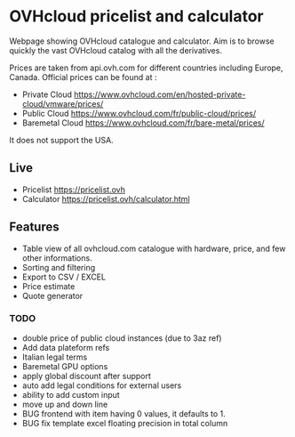 # OVHcloud pricelist and calculator
Webpage showing OVHcloud catalogue and calculator.
Aim is to browse quickly the vast OVHcloud catalog with all the derivatives.

Prices are taken from api.ovh.com for different countries including Europe, Canada.
Official prices can be found at :
- Private Cloud https://www.ovhcloud.com/en/hosted-private-cloud/vmware/prices/
- Public Cloud https://www.ovhcloud.com/fr/public-cloud/prices/
- Baremetal Cloud https://www.ovhcloud.com/fr/bare-metal/prices/

It does not support the USA.

## Live
* Pricelist https://pricelist.ovh
* Calculator https://pricelist.ovh/calculator.html

## Features
* Table view of all ovhcloud.com catalogue with hardware, price, and few other informations.
* Sorting and filtering
* Export to CSV / EXCEL
* Price estimate
* Quote generator


### TODO
- double price of public cloud instances (due to 3az ref)
- Add data plateform refs
- Italian legal terms
- Baremetal GPU options
- apply global discount after support
- auto add legal conditions for external users
- ability to add custom input
- move up and down line
- BUG frontend with item having 0 values, it defaults to 1.
- BUG fix template excel floating precision in total column